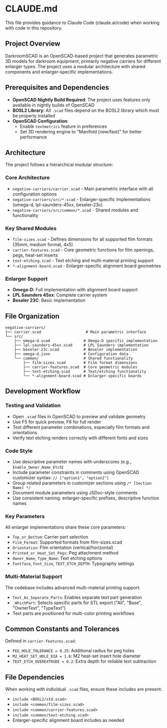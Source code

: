 # CLAUDE.md

This file provides guidance to Claude Code (claude.ai/code) when working with code in this repository.

## Project Overview

DarkroomSCAD is an OpenSCAD-based project that generates parametric 3D models for darkroom equipment, primarily negative carriers for different enlarger types. The project uses a modular architecture with shared components and enlarger-specific implementations.

## Prerequisites and Dependencies

- **OpenSCAD Nightly Build Required**: The project uses features only available in nightly builds of OpenSCAD
- **BOSL2 Library**: All `.scad` files depend on the BOSL2 library which must be properly installed
- **OpenSCAD Configuration**:
  - Enable `textmetrics` feature in preferences
  - Set 3D rendering engine to "Manifold (new/fast)" for better performance

## Architecture

The project follows a hierarchical modular structure:

### Core Architecture

- `negative-carriers/carrier.scad` - Main parametric interface with all configuration options
- `negative-carriers/src/*.scad` - Enlarger-specific implementations (omega-d, lpl-saunders-45xx, beseler-23c)
- `negative-carriers/src/common/*.scad` - Shared modules and functionality

### Key Shared Modules

- `film-sizes.scad` - Defines dimensions for all supported film formats (35mm, medium format, 4x5)
- `carrier-features.scad` - Core geometric functions for film openings, pegs, heat-set inserts
- `text-etching.scad` - Text etching and multi-material printing support
- `*-alignment-board.scad` - Enlarger-specific alignment board geometries

### Enlarger Support

- **Omega-D**: Full implementation with alignment board support
- **LPL Saunders 45xx**: Complete carrier system
- **Beseler 23C**: Basic implementation

## File Organization

```
negative-carriers/
├── carrier.scad                    # Main parametric interface
└── src/
    ├── omega-d.scad               # Omega-D specific implementation
    ├── lpl-saunders-45xx.scad     # LPL Saunders implementation  
    ├── beseler-23c.scad           # Beseler implementation
    ├── omega-d.json               # Configuration data
    └── common/                    # Shared functionality
        ├── film-sizes.scad        # Film format dimensions
        ├── carrier-features.scad  # Core geometric modules
        ├── text-etching.scad      # Text/etching functionality
        └── *-alignment-board.scad # Enlarger-specific boards
```

## Development Workflow

### Testing and Validation

- Open `.scad` files in OpenSCAD to preview and validate geometry
- Use F5 for quick preview, F6 for full render
- Test different parameter combinations, especially film formats and orientations
- Verify text etching renders correctly with different fonts and sizes

### Code Style

- Use descriptive parameter names with underscores (e.g., `Enable_Owner_Name_Etch`)
- Include parameter constraints in comments using OpenSCAD customizer syntax: `// ["option1", "option2"]`
- Group related parameters in customizer sections using `/* [Section Name] */`
- Document module parameters using JSDoc-style comments
- Use consistent naming: enlarger-specific prefixes, descriptive function names

### Key Parameters

All enlarger implementations share these core parameters:

- `Top_or_Bottom`: Carrier part selection
- `Film_Format`: Supported formats from film-sizes.scad
- `Orientation`: Film orientation (vertical/horizontal)
- `Printed_or_Heat_Set_Pegs`: Peg attachment method
- `Owner_Name`, `Type_Name`: Text etching options
- `Fontface`, `Font_Size`, `TEXT_ETCH_DEPTH`: Typography settings

### Multi-Material Support

The codebase includes advanced multi-material printing support:

- `Text_As_Separate_Parts`: Enables separate text part generation
- `_WhichPart`: Selects specific parts for STL export ("All", "Base", "OwnerText", "TypeText")
- Text parts are positioned for multi-color printing workflows

## Common Constants and Tolerances

Defined in `carrier-features.scad`:

- `PEG_HOLE_TOLERANCE = 0.25`: Additional radius for peg holes
- `M2_HEAT_SET_HOLE_DIA = 1.6`: M2 heat-set insert hole diameter
- `TEXT_ETCH_OVEREXTRUDE = 0.2`: Extra depth for reliable text subtraction

## File Dependencies

When working with individual `.scad` files, ensure these includes are present:

- `include <BOSL2/std.scad>`
- `include <common/film-sizes.scad>`
- `include <common/carrier-features.scad>`
- `include <common/text-etching.scad>`
- Enlarger-specific alignment board includes as needed

